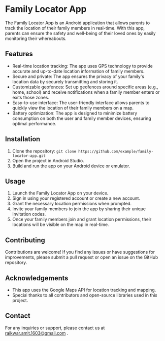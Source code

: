 # Family Locator App

The Family Locator App is an Android application that allows parents to track the location of their family members in real-time. With this app, parents can ensure the safety and well-being of their loved ones by easily monitoring their whereabouts.

## Features

- Real-time location tracking: The app uses GPS technology to provide accurate and up-to-date location information of family members.
- Secure and private: The app ensures the privacy of your family's location data by securely transmitting and storing it.
- Customizable geofences: Set up geofences around specific areas (e.g., home, school) and receive notifications when a family member enters or exits those zones.
- Easy-to-use interface: The user-friendly interface allows parents to quickly view the location of their family members on a map.
- Battery optimization: The app is designed to minimize battery consumption on both the user and family member devices, ensuring optimal performance.

## Installation

1. Clone the repository: `git clone https://github.com/example/family-locator-app.git`
2. Open the project in Android Studio.
3. Build and run the app on your Android device or emulator.

## Usage

1. Launch the Family Locator App on your device.
2. Sign in using your registered account or create a new account.
3. Grant the necessary location permissions when prompted.
4. Invite your family members to join the app by sharing their unique invitation codes.
5. Once your family members join and grant location permissions, their locations will be visible on the map in real-time.

## Contributing

Contributions are welcome! If you find any issues or have suggestions for improvements, please submit a pull request or open an issue on the GitHub repository.

## Acknowledgements

- This app uses the Google Maps API for location tracking and mapping.
- Special thanks to all contributors and open-source libraries used in this project.

## Contact

For any inquiries or support, please contact us at raikwar.amit.1603@gmail.com .
